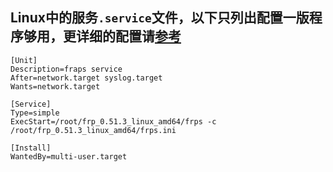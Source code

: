 ## Linux中的服务`.service`文件，以下只列出配置一版程序够用，更详细的配置请[参考](https://blog.csdn.net/blood_Z/article/details/128848056)
    [Unit]
    Description=fraps service
    After=network.target syslog.target
    Wants=network.target

    [Service]
    Type=simple
    ExecStart=/root/frp_0.51.3_linux_amd64/frps -c /root/frp_0.51.3_linux_amd64/frps.ini

    [Install]
    WantedBy=multi-user.target
